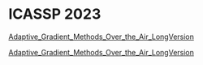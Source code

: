 # ICASSP 2023

[Adaptive_Gradient_Methods_Over_the_Air_LongVersion](http://FreezeTroch.github.io/Adaptive_Gradient_Methods_Over_the_Air_LongVersion.pdf)

<a href="http://FreezeTroch.github.io/folder/Adaptive_Gradient_Methods_Over_the_Air_LongVersion.pdf" target="_blank">Adaptive_Gradient_Methods_Over_the_Air_LongVersion</a>
